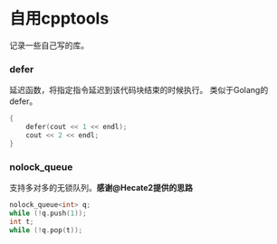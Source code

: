 # 自用cpptools
记录一些自己写的库。

### defer
延迟函数，将指定指令延迟到该代码块结束的时候执行。
类似于Golang的defer。
```c++
{
    defer(cout << 1 << endl);
    cout << 2 << endl;
}
```
### nolock_queue
支持多对多的无锁队列。**感谢@Hecate2提供的思路**
```c++
nolock_queue<int> q;
while (!q.push(1));
int t;
while (!q.pop(t));
```
